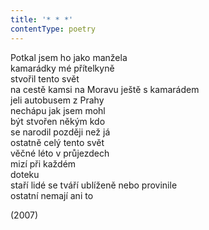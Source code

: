 ```yaml
---
title: '* * *'
contentType: poetry
---
```


<section>

Potkal jsem ho jako manžela  
kamarádky mé přítelkyně  
stvořil tento svět  
na cestě kamsi na Moravu ještě s kamarádem  
jeli autobusem z Prahy  
nechápu jak jsem mohl  
být stvořen někým kdo  
se narodil později než já  
ostatně celý tento svět  
věčné léto v průjezdech  
mizí při každém  
doteku  
staří lidé se tváří ublíženě nebo provinile  
ostatní nemají ani to

</section>

<section>

(2007)

</section>
